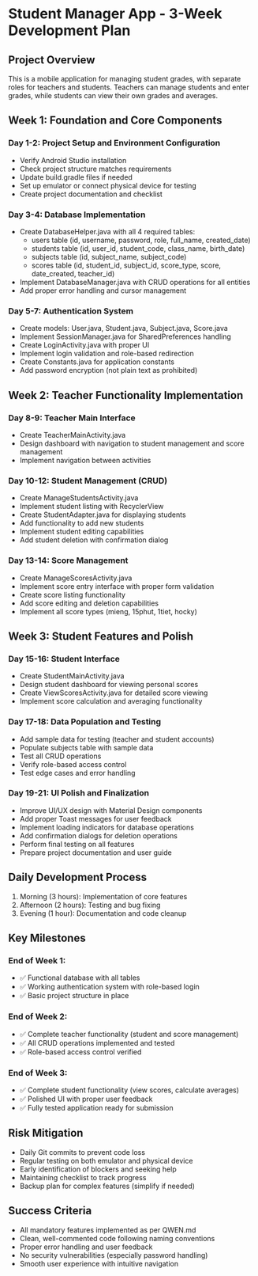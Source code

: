 # Student Manager App - 3-Week Development Plan

## Project Overview
This is a mobile application for managing student grades, with separate roles for teachers and students. Teachers can manage students and enter grades, while students can view their own grades and averages.

## Week 1: Foundation and Core Components

### Day 1-2: Project Setup and Environment Configuration
- Verify Android Studio installation
- Check project structure matches requirements
- Update build.gradle files if needed
- Set up emulator or connect physical device for testing
- Create project documentation and checklist

### Day 3-4: Database Implementation
- Create DatabaseHelper.java with all 4 required tables:
  - users table (id, username, password, role, full_name, created_date)
  - students table (id, user_id, student_code, class_name, birth_date)
  - subjects table (id, subject_name, subject_code)
  - scores table (id, student_id, subject_id, score_type, score, date_created, teacher_id)
- Implement DatabaseManager.java with CRUD operations for all entities
- Add proper error handling and cursor management

### Day 5-7: Authentication System
- Create models: User.java, Student.java, Subject.java, Score.java
- Implement SessionManager.java for SharedPreferences handling
- Create LoginActivity.java with proper UI
- Implement login validation and role-based redirection
- Create Constants.java for application constants
- Add password encryption (not plain text as prohibited)

## Week 2: Teacher Functionality Implementation

### Day 8-9: Teacher Main Interface
- Create TeacherMainActivity.java
- Design dashboard with navigation to student management and score management
- Implement navigation between activities

### Day 10-12: Student Management (CRUD)
- Create ManageStudentsActivity.java
- Implement student listing with RecyclerView
- Create StudentAdapter.java for displaying students
- Add functionality to add new students
- Implement student editing capabilities
- Add student deletion with confirmation dialog

### Day 13-14: Score Management
- Create ManageScoresActivity.java
- Implement score entry interface with proper form validation
- Create score listing functionality
- Add score editing and deletion capabilities
- Implement all score types (mieng, 15phut, 1tiet, hocky)

## Week 3: Student Features and Polish

### Day 15-16: Student Interface
- Create StudentMainActivity.java
- Design student dashboard for viewing personal scores
- Create ViewScoresActivity.java for detailed score viewing
- Implement score calculation and averaging functionality

### Day 17-18: Data Population and Testing
- Add sample data for testing (teacher and student accounts)
- Populate subjects table with sample data
- Test all CRUD operations
- Verify role-based access control
- Test edge cases and error handling

### Day 19-21: UI Polish and Finalization
- Improve UI/UX design with Material Design components
- Add proper Toast messages for user feedback
- Implement loading indicators for database operations
- Add confirmation dialogs for deletion operations
- Perform final testing on all features
- Prepare project documentation and user guide

## Daily Development Process
1. Morning (3 hours): Implementation of core features
2. Afternoon (2 hours): Testing and bug fixing
3. Evening (1 hour): Documentation and code cleanup

## Key Milestones

### End of Week 1:
- ✅ Functional database with all tables
- ✅ Working authentication system with role-based login
- ✅ Basic project structure in place

### End of Week 2:
- ✅ Complete teacher functionality (student and score management)
- ✅ All CRUD operations implemented and tested
- ✅ Role-based access control verified

### End of Week 3:
- ✅ Complete student functionality (view scores, calculate averages)
- ✅ Polished UI with proper user feedback
- ✅ Fully tested application ready for submission

## Risk Mitigation
- Daily Git commits to prevent code loss
- Regular testing on both emulator and physical device
- Early identification of blockers and seeking help
- Maintaining checklist to track progress
- Backup plan for complex features (simplify if needed)

## Success Criteria
- All mandatory features implemented as per QWEN.md
- Clean, well-commented code following naming conventions
- Proper error handling and user feedback
- No security vulnerabilities (especially password handling)
- Smooth user experience with intuitive navigation